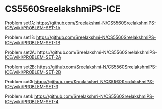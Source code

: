 # CS5560SreelakshmiPS-ICE
Problem set1A: https://github.com/Sreelakshmi-N/CS5560SreelakshmiPS-ICE/wiki/PROBLEM-SET-1A

Problem set1B: https://github.com/Sreelakshmi-N/CS5560SreelakshmiPS-ICE/wiki/PROBLEM-SET-1B

Problem set2A: https://github.com/Sreelakshmi-N/CS5560SreelakshmiPS-ICE/wiki/PROBLEM-SET-2A

Problem set2B: https://github.com/Sreelakshmi-N/CS5560SreelakshmiPS-ICE/wiki/PROBLEM-SET-2B

Problem set3: https://github.com/Sreelakshmi-N/CS5560SreelakshmiPS-ICE/wiki/PROBLEM-SET-3

Problem set4: https://github.com/Sreelakshmi-N/CS5560SreelakshmiPS-ICE/wiki/PROBLEM-SET-4
